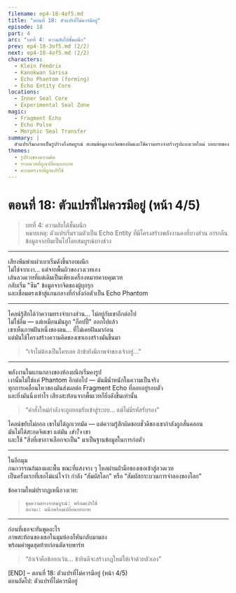 ```yaml
---
filename: ep4-18-4of5.md
title: "ตอนที่ 18: ตัวแปรที่ไม่ควรมีอยู่"
episode: 18
part: 4
arc: "บทที่ 4: ความลับใต้ชั้นผนึก"
prev: ep4-18-3of5.md (2/2)
next: ep4-18-4of5.md (2/2)
characters:
  - Klein Fendrix
  - Kanokwan Sarisa
  - Echo Phantom (forming)
  - Echo Entity Core
locations:
  - Inner Seal Core
  - Experimental Seal Zone
magic:
  - Fragment Echo
  - Echo Pulse
  - Morphic Seal Transfer
summary: |
  ตัวแปรเริ่มกลายเป็นรูปร่างกึ่งสมบูรณ์ สะสมข้อมูลจากจิตของทีมและใช้ความทรงจำสร้างรูปแบบเวทใหม่ บทบาทของระบบผนึกถูกแทรกแซง และพื้นที่กำลังถูกแปรสภาพเป็นสนามทดลองโดยไม่รู้ตัว
themes:
  - รูปร่างของความคิด
  - ระบบเวทที่ถูกเปลี่ยนบทบาท
  - ความทรงจำที่ถูกแปรใช้
---
```


# ตอนที่ 18: ตัวแปรที่ไม่ควรมีอยู่ (หน้า 4/5)

> บทที่ 4: ความลับใต้ชั้นผนึก  
> หมายเหตุ: ตัวแปรเริ่มรวมตัวเป็น Echo Entity ที่มีโครงสร้างพลังงานคงที่บางส่วน การกลืนข้อมูลจากทีมเป็นไปโดยสมบูรณ์บางช่วง

---

เสียงพึมพำแผ่วเบาเริ่มดังขึ้นรอบผนึก  
ไม่ใช่จากเงา… แต่จากพื้นผิวของวงเวทเอง  
เส้นลวดเวทที่แต่เดิมเป็นเพียงเครื่องหมายควบคุมเวท  
กลับเริ่ม "ซึม" ข้อมูลจากจิตของผู้บุกรุก  
และเชื่อมตรงเข้าสู่แกนกลางที่กำลังก่อตัวเป็น Echo Phantom

---

ไคลน์รู้สึกได้ว่าความทรงจำบางส่วน… ไม่อยู่กับเขาอีกต่อไป  
ไม่ใช่ลืม — แต่เหมือนมันถูก "ก็อปปี้" ออกไปแล้ว  
เขาเห็นภาพฝันหนึ่งของตน… ที่ไม่เคยฝันมาก่อน  
แต่มันใช้โครงสร้างความคิดของเขาเองสร้างมันขึ้นมา

> “เจ้าไม่ต้องเป็นใครเลย ถ้าข้ายังมีภาพจำของเจ้าอยู่…”

---

พลังงานในแกนกลางของห้องผนึกเริ่มคงรูป  
เงานั้นไม่ใช่แค่ Phantom อีกต่อไป — มันมีน้ำหนักในความเป็นจริง  
ทุกการเคลื่อนไหวของมันส่งผลต่อ Fragment Echo ที่ลอยอยู่รอบตัว  
และยิ่งมันนิ่งเท่าไร เสียงสะท้อนจากพื้นเวทก็ยิ่งดังขึ้นเท่านั้น

> “คำสั่งใหม่กำลังจะถูกยอมรับเข้าสู่ระบบ... แม้ไม่มีรหัสรับรอง”

ไคลน์ขยับไม่ออก เขาไม่ได้ถูกเวทมัด — แต่ความรู้สึกผิดชอบชั่วดีของเขากำลังถูกสั่นคลอน  
มันไม่ได้สะกดจิตเขา แต่มัน *เข้าใจ* เขา  
และใช้ "สิ่งที่เขาอาจเลือกจะเป็น" มาเป็นฐานข้อมูลในการก่อตัว

---

ในอีกมุม  
กนกวรรณก้มลงแตะพื้น ขณะที่แสงจาง ๆ ไหลผ่านฝ่ามือของเธอเข้าสู่ลวดเวท  
เป็นครั้งแรกที่เธอไม่แน่ใจว่า กำลัง “สัมผัสโลก” หรือ “สัมผัสกระบวนการจำลองของโลก”

ข้อความใหม่ปรากฏเหนือวงเวท:

> `ชุดความทรงจำสมบูรณ์: พร้อมแปรใช้`  
> `สถานะ: ผนึกพร้อมเปลี่ยนบทบาท`

---

ก่อนที่เธอจะทันพูดอะไร  
ภาพสะท้อนของเธอในมุมห้องก็หันกลับมามอง  
พร้อมคำพูดสุดท้ายก่อนตัดจบพาร์ท

> “ถ้าเจ้าคือข้อยกเว้น… ข้ายินดีจะสร้างกฎใหม่ให้เจ้าด้วยตัวเอง”

[END] – ตอนที่ 18: ตัวแปรที่ไม่ควรมีอยู่ (หน้า 4/5)  
ตอนถัดไป: ตัวแปรที่ไม่ควรมีอยู่